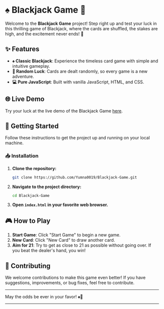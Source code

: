 # ♠️ Blackjack Game 🎲

Welcome to the **Blackjack Game** project! Step right up and test your luck in this thrilling game of Blackjack, where the cards are shuffled, the stakes are high, and the excitement never ends! 🎉

## ✨ Features

- **♠️ Classic Blackjack**: Experience the timeless card game with simple and intuitive gameplay.
- **🎲 Random Luck**: Cards are dealt randomly, so every game is a new adventure.
- **💻 Pure JavaScript**: Built with vanilla JavaScript, HTML, and CSS.

## 🌐 Live Demo

Try your luck at the live demo of the Blackjack Game [here](https://blackjack-game-x-js.netlify.app/).

## 🚀 Getting Started

Follow these instructions to get the project up and running on your local machine.

### 📥 Installation

1. **Clone the repository:**
   ```bash
   git clone https://github.com/Yumna0019/Blackjack-Game.git
   ```
2. **Navigate to the project directory:**
   ```bash
   cd Blackjack-Game
   ```
3. **Open `index.html` in your favorite web browser.**

## 🎮 How to Play

1. **Start Game**: Click "Start Game" to begin a new game.
2. **New Card**: Click "New Card" to draw another card.
3. **Aim for 21**: Try to get as close to 21 as possible without going over. If you beat the dealer's hand, you win!

## 🤝 Contributing

We welcome contributions to make this game even better! If you have suggestions, improvements, or bug fixes, feel free to contribute.

---

May the odds be ever in your favor! ♠️🎲

---
